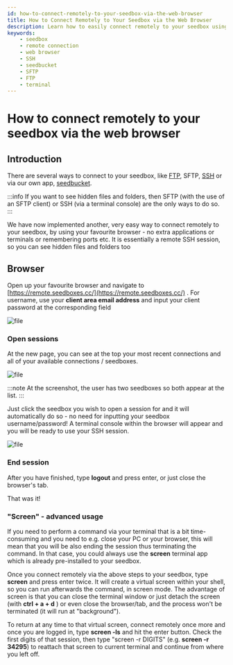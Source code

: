 ```yaml
---
id: how-to-connect-remotely-to-your-seedbox-via-the-web-browser
title: How to Connect Remotely to Your Seedbox via the Web Browser
description: Learn how to easily connect remotely to your seedbox using your web browser without the need for extra applications or terminals.
keywords:
    - seedbox
    - remote connection
    - web browser
    - SSH
    - seedbucket
    - SFTP
    - FTP
    - terminal
---
```


# How to connect remotely to your seedbox via the web browser

## Introduction

There are several ways to connect to your seedbox, like [FTP](../howtos/How_to_connect_via_FTP_to_your_account_using_FileZilla.md), SFTP, [SSH](../howtos/How_to_connect_via_SSH_to_your_account.md) or via our own app, [seedbucket](../seedbucket/How_to_use_Seedbucket.md). 

:::info
If you want to see hidden files and folders, then SFTP (with the use of an SFTP client) or SSH (via a terminal console) are the only ways to do so.
:::

We have now implemented another, very easy way to connect remotely to your seedbox, by using your favourite browser - no extra applications or terminals or remembering ports etc. It is essentially a remote SSH session, so you can see hidden files and folders too

## Browser

Open up your favourite browser and navigate to [https://remote.seedboxes.cc/](https://remote.seedboxes.cc/)  .
For username, use your **client area email address** and input your client password at the corresponding field

![file](https://rapiddot-support-community-uploads.s3.amazonaws.com/uploads/image-1615370363789.png)

### Open sessions
At the new page, you can see at the top your most recent connections and all of your available connections / seedboxes.

![file](https://rapiddot-support-community-uploads.s3.amazonaws.com/uploads/image-1615371051944.png)

:::note
At the screenshot, the user has two seedboxes so both appear at the list.
:::

Just click the seedbox you wish to open a session for and it will automatically do so - no need for inputting your seedbox username/password!
A terminal console within the browser will appear and you will be ready to use your SSH session.

![file](https://rapiddot-support-community-uploads.s3.amazonaws.com/uploads/image-1615372158763.png)

### End session

After you have finished, type **logout** and press enter, or just close the browser's tab.

That was it!

### "Screen" - advanced usage

If you need to perform a command via your terminal that is a bit time-consuming and you need to e.g. close your PC or your browser, this will mean that you will be also ending the session thus terminating the command.
In that case, you could always use the **screen** terminal app which is already pre-installed to your seedbox.

Once you connect remotely via the above steps to your seedbox, type **screen** and press enter twice.
It will create a virtual screen within your shell, so you can run afterwards the command, in screen mode.
The advantage of screen is that you can close the terminal window or just detach the screen (with **ctrl + a + d** ) or even close the browser/tab, and the process won't be terminated (it will run at "background").

To return at any time to that virtual screen, connect remotely once more and once you are logged in, type **screen -ls** and hit the enter button. Check the first digits of that session, then type "screen -r DIGITS" (e.g. **screen -r 34295**) to reattach that screen to current terminal and continue from where you left off.